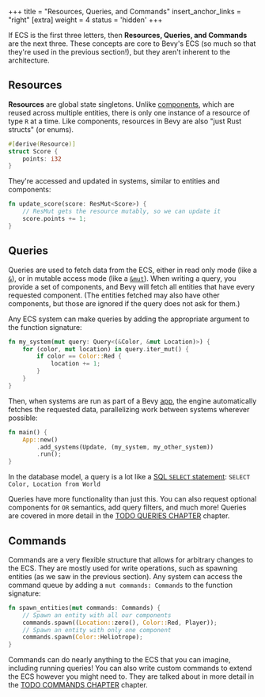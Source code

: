 +++
title = "Resources, Queries, and Commands"
insert_anchor_links = "right"
[extra]
weight = 4
status = 'hidden'
+++

If ECS is the first three letters, then **Resources, Queries, and Commands** are the next three.
These concepts are core to Bevy's ECS (so much so that they're used in the previous section!), but they aren't inherent to the architecture.

## Resources

**Resources** are global state singletons.
Unlike [components](../the-three-letters#the-c-components), which are reused across multiple entities, there is only one instance of a resource of type `R` at a time.
Like components, resources in Bevy are also "just Rust structs" (or enums).

```rs
#[derive(Resource)]
struct Score {
    points: i32
}
```

They're accessed and updated in systems, similar to entities and components:

```rs
fn update_score(score: ResMut<Score>) {
    // ResMut gets the resource mutably, so we can update it
    score.points += 1;
}
```

## Queries

Queries are used to fetch data from the ECS, either in read only mode (like a [`&`](https://doc.rust-lang.org/book/ch04-02-references-and-borrowing.html#references-and-borrowing)), or in mutable access mode (like a [`&mut`](https://doc.rust-lang.org/book/ch04-02-references-and-borrowing.html#mutable-references)).
When writing a query, you provide a set of components, and Bevy will fetch all entities that have every requested component.
(The entities fetched may also have other components, but those are ignored if the query does not ask for them.)

Any ECS system can make queries by adding the appropriate argument to the function signature:
```rs
fn my_system(mut query: Query<(&Color, &mut Location)>) {
    for (color, mut location) in query.iter_mut() {
        if color == Color::Red {
            location += 1;
        }
    }
}
```
Then, when systems are run as part of a Bevy [app](todo-link-to-apps), the engine automatically fetches the requested data, parallelizing work between systems wherever possible:
```rs
fn main() {
    App::new()
        .add_systems(Update, (my_system, my_other_system))
        .run();
}
```

In the database model, a query is a lot like a [SQL `SELECT` statement](https://www.w3schools.com/sql/sql_select.asp): `SELECT Color, Location from World`

Queries have more functionality than just this.
You can also request optional components for `OR` semantics, add query filters, and much more!
Queries are covered in more detail in the [TODO QUERIES CHAPTER](todo-link) chapter.

## Commands

Commands are a very flexible structure that allows for arbitrary changes to the ECS.
They are mostly used for write operations, such as spawning entities (as we saw in the previous section).
Any system can access the command queue by adding a `mut commands: Commands` to the function signature:

```rs
fn spawn_entities(mut commands: Commands) {
    // Spawn an entity with all our components
    commands.spawn((Location::zero(), Color::Red, Player));
    // Spawn an entity with only one component
    commands.spawn(Color::Heliotrope);
}
```

Commands can do nearly anything to the ECS that you can imagine, including running queries!
You can also write custom commands to extend the ECS however you might need to.
They are talked about in more detail in the [TODO COMMANDS CHAPTER](todo-link) chapter.
